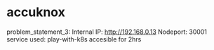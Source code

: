 # accuknox
problem_statement_3: 
  Internal IP: http://192.168.0.13
  Nodeport: 30001
  service used: play-with-k8s  accesible for 2hrs
  

